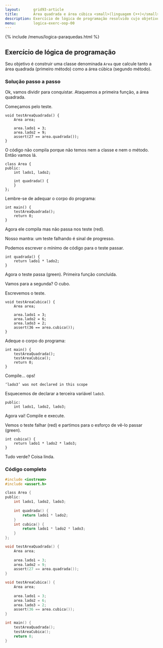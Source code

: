 ```yaml
---
layout:      grid93-article
title:       Área quadrada e área cúbica <small>(linguagem C++)</small>"
description: Exercício de lógica de programação resolvido cujo objetivo é, com o auxílio de classes, encontrar a área quadra e cúbica.
menu:        logica-exerc-oop-00
---
```


{% include /menus/logica-paraquedas.html %}

Exercício de lógica de programação
---

Seu objetivo é construir uma classe denominada `Area` que calcule tanto a área quadrada (primeiro método) como a
área cúbica (segundo método).


### Solução passo a passo

Ok, vamos dividir para conquistar. Ataquemos a primeira função, a área quadrada.

Começamos pelo teste.

    void testAreaQuadrada() {
        Area area;

        area.lado1 = 3;
        area.lado2 = 9;
        assert(27 == area.quadrada());
    }

O código não compila porque não temos nem a classe e nem o método. Então vamos lá.

    class Area {
    public:
        int lado1, lado2;

        int quadrada() {
        }
    };

Lembre-se de adequar o corpo do programa:

    int main() {
        testAreaQuadrada();
        return 0;
    }

Agora ele compila mas não passa nos teste (red).

Nosso mantra: um teste falhando é sinal de progresso.

Podemos escrever o mínimo de código para o teste passar.

    int quadrada() {
        return lado1 * lado2;
    }

Agora o teste passa (green). Primeira função concluída.

Vamos para a segunda? O cubo.

Escrevemos o teste.

    void testAreaCubica() {
        Area area;

        area.lado1 = 3;
        area.lado2 = 6;
        area.lado3 = 2;
        assert(36 == area.cubica());
    }

Adeque o corpo do programa:

    int main() {
        testAreaQuadrada();
        testAreaCubica();
        return 0;
    }

Compile... ops!

    ‘lado3’ was not declared in this scope

Esquecemos de declarar a terceira variável `lado3`.

    public:
        int lado1, lado2, lado3;


Agora vai! Compile e execute.

Vemos o teste falhar (red) e partimos para o esforço de vê-lo passar (green).
    
    int cubica() {
        return lado1 * lado2 * lado3;
    }

Tudo verde? Coisa linda.


### Código completo

```c
#include <iostream>
#include <assert.h>

class Area {
public:
    int lado1, lado2, lado3;
    
    int quadrada() {
        return lado1 * lado2;
    }
    int cubica() {
        return lado1 * lado2 * lado3;
    }
};

void testAreaQuadrada() {
    Area area;
    
    area.lado1 = 3;
    area.lado2 = 9;
    assert(27 == area.quadrada());
}

void testAreaCubica() {
    Area area;
    
    area.lado1 = 3;
    area.lado2 = 6;
    area.lado3 = 2;
    assert(36 == area.cubica());
}

int main() {
    testAreaQuadrada();
    testAreaCubica();
    return 0;
}
```

